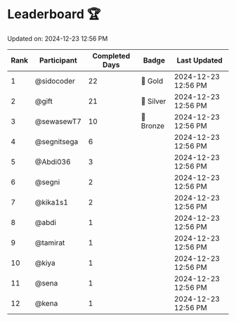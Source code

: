 # Leaderboard 🏆

Updated on: 2024-12-23 12:56 PM

| Rank | Participant       | Completed Days | Badge      | Last Updated         |
|------|-------------------|----------------|------------|----------------------|
| 1    | @sidocoder        | 22             | 🏅 Gold     | 2024-12-23 12:56 PM |
| 2    | @gift             | 21             | 🥈 Silver   | 2024-12-23 12:56 PM |
| 3    | @sewasewT7        | 10             | 🥉 Bronze   | 2024-12-23 12:56 PM |
| 4    | @segnitsega       | 6              |            | 2024-12-23 12:56 PM |
| 5    | @Abdi036          | 3              |            | 2024-12-23 12:56 PM |
| 6    | @segni            | 2              |            | 2024-12-23 12:56 PM |
| 7    | @kika1s1          | 2              |            | 2024-12-23 12:56 PM |
| 8    | @abdi             | 1              |            | 2024-12-23 12:56 PM |
| 9    | @tamirat          | 1              |            | 2024-12-23 12:56 PM |
| 10   | @kiya             | 1              |            | 2024-12-23 12:56 PM |
| 11   | @sena             | 1              |            | 2024-12-23 12:56 PM |
| 12   | @kena             | 1              |            | 2024-12-23 12:56 PM |
